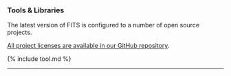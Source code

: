 ### Tools & Libraries

The latest version of FITS is configured to a number of open source projects. 

[All project licenses are available in our GitHub repository](https://github.com/harvard-lts/fits/tree/dev/Licenses).

{% include tool.md %}

---